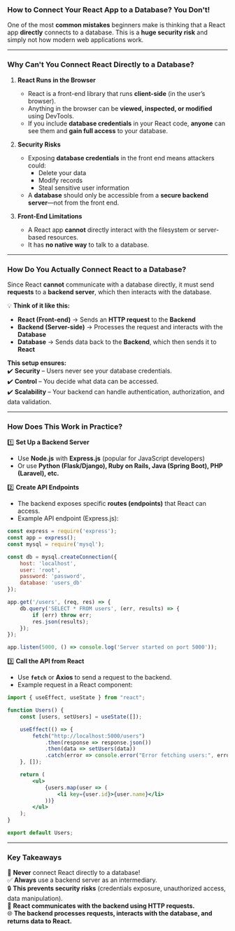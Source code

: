 ### **How to Connect Your React App to a Database? You Don't!**  

One of the most **common mistakes** beginners make is thinking that a React app **directly** connects to a database. This is a **huge security risk** and simply not how modern web applications work.  

---

### **Why Can't You Connect React Directly to a Database?**  

1. **React Runs in the Browser**  
   - React is a front-end library that runs **client-side** (in the user’s browser).  
   - Anything in the browser can be **viewed, inspected, or modified** using DevTools.  
   - If you include **database credentials** in your React code, **anyone** can see them and **gain full access** to your database.  

2. **Security Risks**  
   - Exposing **database credentials** in the front end means attackers could:  
     - Delete your data  
     - Modify records  
     - Steal sensitive user information  
   - A **database** should only be accessible from a **secure backend server**—not from the front end.  

3. **Front-End Limitations**  
   - A React app **cannot** directly interact with the filesystem or server-based resources.  
   - It has **no native way** to talk to a database.  

---

### **How Do You Actually Connect React to a Database?**  

Since React **cannot** communicate with a database directly, it must send **requests** to a **backend server**, which then interacts with the database.  

💡 **Think of it like this:**  
- **React (Front-end)** → Sends an **HTTP request** to the **Backend**  
- **Backend (Server-side)** → Processes the request and interacts with the **Database**  
- **Database** → Sends data back to the **Backend**, which then sends it to **React**  

**This setup ensures:**  
✔️ **Security** – Users never see your database credentials.  
✔️ **Control** – You decide what data can be accessed.  
✔️ **Scalability** – Your backend can handle authentication, authorization, and data validation.  

---

### **How Does This Work in Practice?**  

1️⃣ **Set Up a Backend Server**  
   - Use **Node.js** with **Express.js** (popular for JavaScript developers)  
   - Or use **Python (Flask/Django), Ruby on Rails, Java (Spring Boot), PHP (Laravel), etc.**  

2️⃣ **Create API Endpoints**  
   - The backend exposes specific **routes (endpoints)** that React can access.  
   - Example API endpoint (Express.js):  

   ```javascript
   const express = require('express');
   const app = express();
   const mysql = require('mysql');

   const db = mysql.createConnection({
       host: 'localhost',
       user: 'root',
       password: 'password',
       database: 'users_db'
   });

   app.get('/users', (req, res) => {
       db.query('SELECT * FROM users', (err, results) => {
           if (err) throw err;
           res.json(results);
       });
   });

   app.listen(5000, () => console.log('Server started on port 5000'));
   ```

3️⃣ **Call the API from React**  
   - Use **`fetch`** or **Axios** to send a request to the backend.  
   - Example request in a React component:  

   ```jsx
   import { useEffect, useState } from "react";

   function Users() {
       const [users, setUsers] = useState([]);

       useEffect(() => {
           fetch("http://localhost:5000/users")
               .then(response => response.json())
               .then(data => setUsers(data))
               .catch(error => console.error("Error fetching users:", error));
       }, []);

       return (
           <ul>
               {users.map(user => (
                   <li key={user.id}>{user.name}</li>
               ))}
           </ul>
       );
   }

   export default Users;
   ```

---

### **Key Takeaways**  

🚨 **Never** connect React directly to a database!  
✅ **Always** use a backend server as an intermediary.  
🔒 **This prevents security risks** (credentials exposure, unauthorized access, data manipulation).  
📡 **React communicates with the backend using HTTP requests.**  
🌐 **The backend processes requests, interacts with the database, and returns data to React.**  

